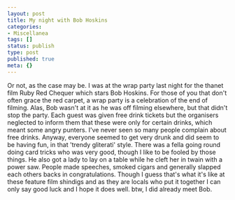```yaml
---
layout: post
title: My night with Bob Hoskins
categories:
- Miscellanea
tags: []
status: publish
type: post
published: true
meta: {}
---
```

Or not, as the case may be. I was at the wrap party last night for the thanet film Ruby Red Chequer which stars Bob Hoskins. For those of you that don't often grace the red carpet, a wrap party is a celebration of the end of filming. Alas, Bob wasn't at it as he was off filming elsewhere, but that didn't stop the party. Each guest was given free drink tickets but the organisers neglected to inform them that these were only for certain drinks, which meant some angry punters. I've never seen so many people complain about free drinks. Anyway, everyone seemed to get very drunk and did seem to be having fun, in that 'trendy gliterati' style. There was a fella going round doing card tricks who was very good, though I like to be fooled by those things. He also got a lady to lay on a table while he cleft her in twain with a power saw. People made speeches, smoked cigars and generally slapped each others backs in congratulations. Though I guess that's what it's like at these feature film shindigs and as they are locals who put it together I can only say good luck and I hope it does well. btw, I did already meet Bob.

